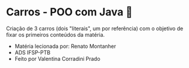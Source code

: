 # Carros - POO com Java 🚗

Criação de 3 carros (dois "literais", um por referência) com o objetivo de fixar os primeiros conteúdos da matéria.


- Matéria lecionada por: Renato Montanher
- ADS IFSP-PTB
- Feito por Valentina Corradini Prado